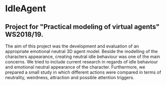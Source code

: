 # IdleAgent

## Project for "Practical modeling of virtual agents" WS2018/19.

The aim of this project was the development and evaluation of an appropriate emotional neutral 3D agent model. Beside the modelling of the characters appearance, creating neutral idle behaviour was one of the main concerns. We tried to include current research in regards of idle behaviour and emotional neutral appearance of the character. Furthermore, we prepared a small study in which different actions were compared in terms of neutrality, weirdness, attraction and possible attention triggers.
